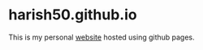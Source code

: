 # harish50.github.io

This is my personal [website](https://harish50.github.io) hosted using github pages.
